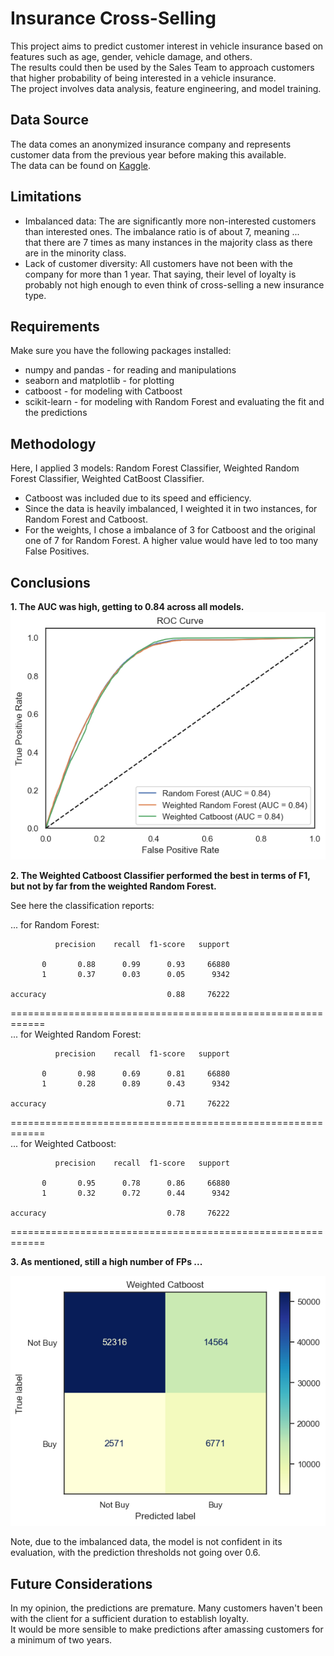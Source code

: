 # Insurance Cross-Selling
This project aims to predict customer interest in vehicle insurance based on features such as age, gender, vehicle damage, and others.  
The results could then be used by the Sales Team to approach customers that higher probability of being interested in a vehicle insurance.  
The project involves data analysis, feature engineering, and model training.

## Data Source
The data comes an anonymized insurance company and represents customer data from the previous year before making this available.   
The data can be found on [Kaggle](https://www.kaggle.com/datasets/anmolkumar/health-insurance-cross-sell-prediction).

## Limitations
* Imbalanced data: The are significantly more non-interested customers than interested ones. The imbalance ratio is of about 7, meaning ...   
that there are 7 times as many instances in the majority class as there are in the minority class.
* Lack of customer diversity: All customers have not been with the company for more than 1 year. 
That saying, their level of loyalty is probably not high enough to even think of cross-selling a new insurance type.

## Requirements
Make sure you have the following packages installed:
* numpy and pandas - for reading and manipulations
* seaborn and matplotlib - for plotting
* catboost - for modeling with Catboost
* scikit-learn - for modeling with Random Forest and evaluating the fit and the predictions

## Methodology
Here, I applied 3 models: Random Forest Classifier, Weighted Random Forest Classifier, Weighted CatBoost Classifier.  
* Catboost was included due to its speed and efficiency. 
* Since the data is heavily imbalanced, I weighted it in two instances, for Random Forest and Catboost.
* For the weights, I chose a imbalance of 3 for Catboost and the original one of 7 for Random Forest. A higher value would have led to too many False Positives.

## Conclusions
**1. The AUC was high, getting to 0.84 across all models.**
![](plots/ROC_AUC.png)

**2. The Weighted Catboost Classifier performed the best in terms of F1, but not by far from the weighted Random Forest.**

See here the classification reports: 

... for Random Forest:

              precision    recall  f1-score   support

           0       0.88      0.99      0.93     66880
           1       0.37      0.03      0.05      9342

    accuracy                           0.88     76222

============================================================  
... for Weighted Random Forest:

              precision    recall  f1-score   support

           0       0.98      0.69      0.81     66880
           1       0.28      0.89      0.43      9342

    accuracy                           0.71     76222

============================================================  
... for Weighted Catboost:

              precision    recall  f1-score   support

           0       0.95      0.78      0.86     66880
           1       0.32      0.72      0.44      9342

    accuracy                           0.78     76222

============================================================  


**3. As mentioned, still a high number of FPs ...**

![](plots/confusion_matrix_catboost.png)

Note, due to the imbalanced data, the model is not confident in its evaluation, with the prediction thresholds not going over 0.6.

## Future Considerations
In my opinion, the predictions are premature. Many customers haven't been with the client for a sufficient duration to establish loyalty.  
It would be more sensible to make predictions after amassing customers for a minimum of two years.

